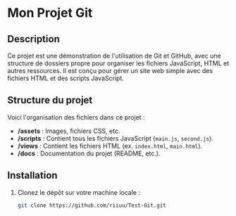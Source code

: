 # Mon Projet Git

## Description
Ce projet est une démonstration de l'utilisation de Git et GitHub, avec une structure de dossiers propre pour organiser les fichiers JavaScript, HTML et autres ressources. Il est conçu pour gérer un site web simple avec des fichiers HTML et des scripts JavaScript.

## Structure du projet
Voici l'organisation des fichiers dans ce projet :
- **/assets** : Images, fichiers CSS, etc.
- **/scripts** : Contient tous les fichiers JavaScript (`main.js`, `second.js`).
- **/views** : Contient les fichiers HTML (ex. `index.html`, `main.html`).
- **/docs** : Documentation du projet (README, etc.).

## Installation

1. Clonez le dépôt sur votre machine locale :
   ```bash
   git clone https://github.com/riiuu/Test-Git.git

